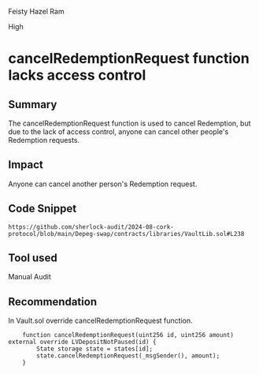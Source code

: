 Feisty Hazel Ram

High

# cancelRedemptionRequest function lacks access control

## Summary
The cancelRedemptionRequest function is used to cancel Redemption, but due to the lack of access control, anyone can cancel other people's Redemption requests.
## Impact
Anyone can cancel another person's Redemption request.
## Code Snippet
```solidity
https://github.com/sherlock-audit/2024-08-cork-protocol/blob/main/Depeg-swap/contracts/libraries/VaultLib.sol#L238
```
## Tool used
Manual Audit
## Recommendation
In Vault.sol override cancelRedemptionRequest function.
```solidity
    function cancelRedemptionRequest(uint256 id, uint256 amount) external override LVDepositNotPaused(id) {
        State storage state = states[id];
        state.cancelRedemptionRequest(_msgSender(), amount);
    }
```